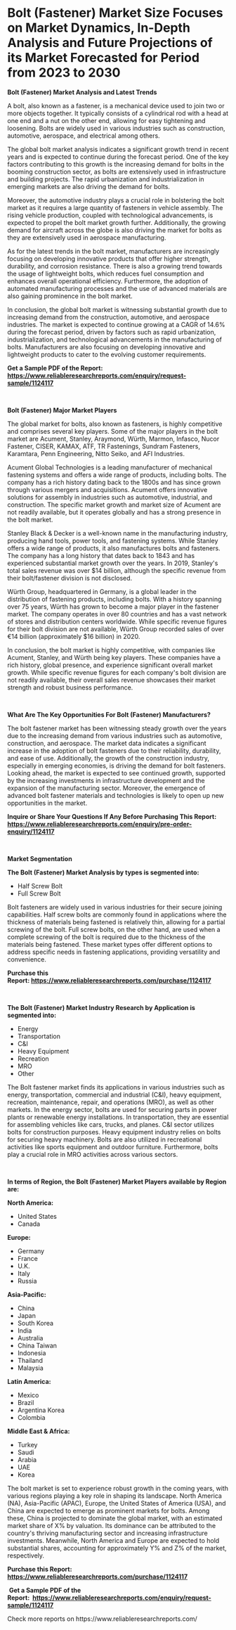 <p><h1>Bolt (Fastener) Market Size Focuses on Market Dynamics, In-Depth Analysis and Future Projections of its Market Forecasted for Period from 2023 to 2030</h1></p><p><strong>Bolt (Fastener) Market Analysis and Latest Trends</strong></p>
<p><p>A bolt, also known as a fastener, is a mechanical device used to join two or more objects together. It typically consists of a cylindrical rod with a head at one end and a nut on the other end, allowing for easy tightening and loosening. Bolts are widely used in various industries such as construction, automotive, aerospace, and electrical among others.</p><p>The global bolt market analysis indicates a significant growth trend in recent years and is expected to continue during the forecast period. One of the key factors contributing to this growth is the increasing demand for bolts in the booming construction sector, as bolts are extensively used in infrastructure and building projects. The rapid urbanization and industrialization in emerging markets are also driving the demand for bolts.</p><p>Moreover, the automotive industry plays a crucial role in bolstering the bolt market as it requires a large quantity of fasteners in vehicle assembly. The rising vehicle production, coupled with technological advancements, is expected to propel the bolt market growth further. Additionally, the growing demand for aircraft across the globe is also driving the market for bolts as they are extensively used in aerospace manufacturing.</p><p>As for the latest trends in the bolt market, manufacturers are increasingly focusing on developing innovative products that offer higher strength, durability, and corrosion resistance. There is also a growing trend towards the usage of lightweight bolts, which reduces fuel consumption and enhances overall operational efficiency. Furthermore, the adoption of automated manufacturing processes and the use of advanced materials are also gaining prominence in the bolt market.</p><p>In conclusion, the global bolt market is witnessing substantial growth due to increasing demand from the construction, automotive, and aerospace industries. The market is expected to continue growing at a CAGR of 14.6% during the forecast period, driven by factors such as rapid urbanization, industrialization, and technological advancements in the manufacturing of bolts. Manufacturers are also focusing on developing innovative and lightweight products to cater to the evolving customer requirements.</p></p>
<p><strong>Get a Sample PDF of the Report:&nbsp; <a href="https://www.reliableresearchreports.com/enquiry/request-sample/1124117">https://www.reliableresearchreports.com/enquiry/request-sample/1124117</a></strong></p>
<p>&nbsp;</p>
<p><strong>Bolt (Fastener) Major Market Players</strong></p>
<p><p>The global market for bolts, also known as fasteners, is highly competitive and comprises several key players. Some of the major players in the bolt market are Acument, Stanley, Araymond, Würth, Marmon, Infasco, Nucor Fastener, CISER, KAMAX, ATF, TR Fastenings, Sundram Fasteners, Karamtara, Penn Engineering, Nitto Seiko, and AFI Industries. </p><p>Acument Global Technologies is a leading manufacturer of mechanical fastening systems and offers a wide range of products, including bolts. The company has a rich history dating back to the 1800s and has since grown through various mergers and acquisitions. Acument offers innovative solutions for assembly in industries such as automotive, industrial, and construction. The specific market growth and market size of Acument are not readily available, but it operates globally and has a strong presence in the bolt market.</p><p>Stanley Black & Decker is a well-known name in the manufacturing industry, producing hand tools, power tools, and fastening systems. While Stanley offers a wide range of products, it also manufactures bolts and fasteners. The company has a long history that dates back to 1843 and has experienced substantial market growth over the years. In 2019, Stanley's total sales revenue was over $14 billion, although the specific revenue from their bolt/fastener division is not disclosed.</p><p>Würth Group, headquartered in Germany, is a global leader in the distribution of fastening products, including bolts. With a history spanning over 75 years, Würth has grown to become a major player in the fastener market. The company operates in over 80 countries and has a vast network of stores and distribution centers worldwide. While specific revenue figures for their bolt division are not available, Würth Group recorded sales of over €14 billion (approximately $16 billion) in 2020.</p><p>In conclusion, the bolt market is highly competitive, with companies like Acument, Stanley, and Würth being key players. These companies have a rich history, global presence, and experience significant overall market growth. While specific revenue figures for each company's bolt division are not readily available, their overall sales revenue showcases their market strength and robust business performance.</p></p>
<p>&nbsp;</p>
<p><strong>What Are The Key Opportunities For Bolt (Fastener) Manufacturers?</strong></p>
<p><p>The bolt fastener market has been witnessing steady growth over the years due to the increasing demand from various industries such as automotive, construction, and aerospace. The market data indicates a significant increase in the adoption of bolt fasteners due to their reliability, durability, and ease of use. Additionally, the growth of the construction industry, especially in emerging economies, is driving the demand for bolt fasteners. Looking ahead, the market is expected to see continued growth, supported by the increasing investments in infrastructure development and the expansion of the manufacturing sector. Moreover, the emergence of advanced bolt fastener materials and technologies is likely to open up new opportunities in the market.</p></p>
<p><strong>Inquire or Share Your Questions If Any Before Purchasing This Report: <a href="https://www.reliableresearchreports.com/enquiry/pre-order-enquiry/1124117">https://www.reliableresearchreports.com/enquiry/pre-order-enquiry/1124117</a></strong></p>
<p>&nbsp;</p>
<p><strong>Market Segmentation</strong></p>
<p><strong>The Bolt (Fastener) Market Analysis by types is segmented into:</strong></p>
<p><ul><li>Half Screw Bolt</li><li>Full Screw Bolt</li></ul></p>
<p><p>Bolt fasteners are widely used in various industries for their secure joining capabilities. Half screw bolts are commonly found in applications where the thickness of materials being fastened is relatively thin, allowing for a partial screwing of the bolt. Full screw bolts, on the other hand, are used when a complete screwing of the bolt is required due to the thickness of the materials being fastened. These market types offer different options to address specific needs in fastening applications, providing versatility and convenience.</p></p>
<p><strong>Purchase this Report:&nbsp;<a href="https://www.reliableresearchreports.com/purchase/1124117">https://www.reliableresearchreports.com/purchase/1124117</a></strong></p>
<p>&nbsp;</p>
<p><strong>The Bolt (Fastener) Market Industry Research by Application is segmented into:</strong></p>
<p><ul><li>Energy</li><li>Transportation</li><li>C&I</li><li>Heavy Equipment</li><li>Recreation</li><li>MRO</li><li>Other</li></ul></p>
<p><p>The Bolt fastener market finds its applications in various industries such as energy, transportation, commercial and industrial (C&I), heavy equipment, recreation, maintenance, repair, and operations (MRO), as well as other markets. In the energy sector, bolts are used for securing parts in power plants or renewable energy installations. In transportation, they are essential for assembling vehicles like cars, trucks, and planes. C&I sector utilizes bolts for construction purposes. Heavy equipment industry relies on bolts for securing heavy machinery. Bolts are also utilized in recreational activities like sports equipment and outdoor furniture. Furthermore, bolts play a crucial role in MRO activities across various sectors.</p></p>
<p>&nbsp;</p>
<p><strong>In terms of Region, the Bolt (Fastener) Market Players available by Region are:</strong></p>
<p>
    <p> <strong> North America: </strong>
        <ul>
            <li>United States</li>
            <li>Canada</li>
        </ul>
        </p> 
    <p> <strong> Europe: </strong>
        <ul>
            <li>Germany</li>
            <li>France</li>
            <li>U.K.</li>
            <li>Italy</li>
            <li>Russia</li>
        </ul>
        </p> 
    <p> <strong> Asia-Pacific: </strong>
        <ul>
            <li>China</li>
            <li>Japan</li>
            <li>South Korea</li>
            <li>India</li>
            <li>Australia</li>
            <li>China Taiwan</li>
            <li>Indonesia</li>
            <li>Thailand</li>
            <li>Malaysia</li>
        </ul>
        </p> 
    <p> <strong> Latin America: </strong>
        <ul>
            <li>Mexico</li>
            <li>Brazil</li>
            <li>Argentina Korea</li>
            <li>Colombia</li>
        </ul>
        </p> 
    <p> <strong> Middle East & Africa: </strong>
        <ul>
            <li>Turkey</li>
            <li>Saudi</li>
            <li>Arabia</li>
            <li>UAE</li>
            <li>Korea</li>
        </ul>
    </p>
    </p>
<p><p>The bolt market is set to experience robust growth in the coming years, with various regions playing a key role in shaping its landscape. North America (NA), Asia-Pacific (APAC), Europe, the United States of America (USA), and China are expected to emerge as prominent markets for bolts. Among these, China is projected to dominate the global market, with an estimated market share of X% by valuation. Its dominance can be attributed to the country's thriving manufacturing sector and increasing infrastructure investments. Meanwhile, North America and Europe are expected to hold substantial shares, accounting for approximately Y% and Z% of the market, respectively.</p></p>
<p><strong>Purchase this Report: <a href="https://www.reliableresearchreports.com/purchase/1124117">https://www.reliableresearchreports.com/purchase/1124117</a></strong></p>
<p>&nbsp;<strong>Get a Sample PDF of the Report:&nbsp;&nbsp;<a href="https://www.reliableresearchreports.com/enquiry/request-sample/1124117">https://www.reliableresearchreports.com/enquiry/request-sample/1124117</a></strong></p>
<p><strong></strong></p>
<p>Check more reports on https://www.reliableresearchreports.com/</p>
